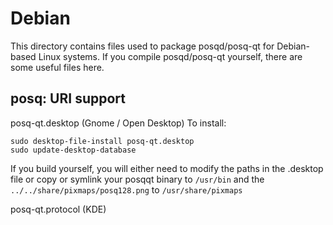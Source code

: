 
Debian
====================
This directory contains files used to package posqd/posq-qt
for Debian-based Linux systems. If you compile posqd/posq-qt yourself, there are some useful files here.

## posq: URI support ##


posq-qt.desktop  (Gnome / Open Desktop)
To install:

	sudo desktop-file-install posq-qt.desktop
	sudo update-desktop-database

If you build yourself, you will either need to modify the paths in
the .desktop file or copy or symlink your posqqt binary to `/usr/bin`
and the `../../share/pixmaps/posq128.png` to `/usr/share/pixmaps`

posq-qt.protocol (KDE)


